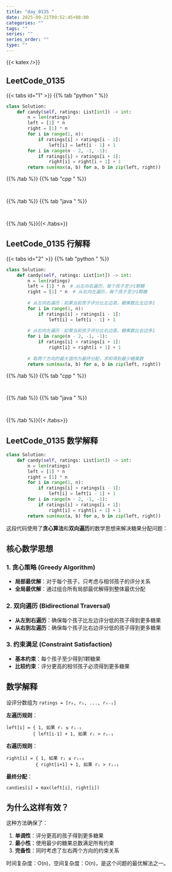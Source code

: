 ```yaml
---
title: "day_0135 "
date: 2025-09-21T09:52:45+08:00
categories: ""
tags: ""
series: ""
series_order: ""
type: ""
---
```


{{< katex />}}


## LeetCode_0135 

{{< tabs id="1" >}}
{{% tab "python " %}}

```python 
class Solution:
    def candy(self, ratings: List[int]) -> int:
        n = len(ratings)
        left = [1] * n
        right = [1] * n
        for i in range(1, n):
            if ratings[i] > ratings[i - 1]:
                left[i] = left[i - 1] + 1
        for i in range(n - 2, -1, -1):
            if ratings[i] > ratings[i + 1]:
                right[i] = right[i + 1] + 1
        return sum(max(a, b) for a, b in zip(left, right)) 
```

{{% /tab %}}
{{% tab "cpp " %}}

```cpp 
 
```

{{% /tab %}}
{{% tab "java " %}}

```java 
 
```

{{% /tab %}}{{< /tabs>}}

## LeetCode_0135  行解释

{{< tabs id="2" >}}
{{% tab "python " %}}

```python 
class Solution:
    def candy(self, ratings: List[int]) -> int:
        n = len(ratings)
        left = [1] * n  # 从左向右遍历，每个孩子至少1颗糖
        right = [1] * n  # 从右向左遍历，每个孩子至少1颗糖
        
        # 从左向右遍历：如果当前孩子评分比左边高，糖果数比左边多1
        for i in range(1, n):
            if ratings[i] > ratings[i - 1]:
                left[i] = left[i - 1] + 1
        
        # 从右向左遍历：如果当前孩子评分比右边高，糖果数比右边多1
        for i in range(n - 2, -1, -1):
            if ratings[i] > ratings[i + 1]:
                right[i] = right[i + 1] + 1
        
        # 取两个方向的最大值作为最终分配，求和得到最少糖果数
        return sum(max(a, b) for a, b in zip(left, right)) 
```

{{% /tab %}}
{{% tab "cpp " %}}

```cpp 
 
```

{{% /tab %}}
{{% tab "java " %}}

```java 
 
```

{{% /tab %}}{{< /tabs>}}

## LeetCode_0135  数学解释

```python 
class Solution:
    def candy(self, ratings: List[int]) -> int:
        n = len(ratings)
        left = [1] * n
        right = [1] * n
        for i in range(1, n):
            if ratings[i] > ratings[i - 1]:
                left[i] = left[i - 1] + 1
        for i in range(n - 2, -1, -1):
            if ratings[i] > ratings[i + 1]:
                right[i] = right[i + 1] + 1
        return sum(max(a, b) for a, b in zip(left, right)) 
```


这段代码使用了**贪心算法**和**双向遍历**的数学思想来解决糖果分配问题：

## 核心数学思想

### 1. 贪心策略 (Greedy Algorithm)
- **局部最优解**：对于每个孩子，只考虑与相邻孩子的评分关系
- **全局最优解**：通过组合所有局部最优解得到整体最优分配

### 2. 双向遍历 (Bidirectional Traversal)
- **从左到右遍历**：确保每个孩子比左边评分低的孩子得到更多糖果
- **从右到左遍历**：确保每个孩子比右边评分低的孩子得到更多糖果

### 3. 约束满足 (Constraint Satisfaction)
- **基本约束**：每个孩子至少得到1颗糖果
- **比较约束**：评分更高的相邻孩子必须得到更多糖果

## 数学解释

设评分数组为 `ratings = [r₀, r₁, ..., rₙ₋₁]`

**左遍历规则**：
```
left[i] = { 1, 如果 rᵢ ≤ rᵢ₋₁
          { left[i-1] + 1, 如果 rᵢ > rᵢ₋₁
```

**右遍历规则**：
```
right[i] = { 1, 如果 rᵢ ≤ rᵢ₊₁
           { right[i+1] + 1, 如果 rᵢ > rᵢ₊₁
```

**最终分配**：
```
candies[i] = max(left[i], right[i])
```

## 为什么这样有效？

这种方法确保了：
1. **单调性**：评分更高的孩子得到更多糖果
2. **最小性**：使用最少的糖果总数满足所有约束
3. **完备性**：同时考虑了左右两个方向的约束关系

时间复杂度：O(n)，空间复杂度：O(n)，是这个问题的最优解法之一。
